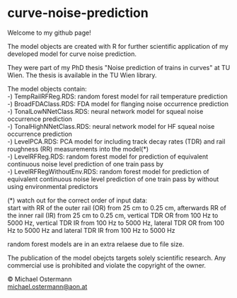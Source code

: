 # curve-noise-prediction
Welcome to my github page!  
  
The model objects are created with R for further scientific application of my developed model for curve noise prediction.  
  
They were part of my PhD thesis "Noise prediction of trains in curves" at TU Wien. The thesis is available in the TU Wien library.  
  
The model objects contain:  
-) TempRailRFReg.RDS: random forest model for rail temperature prediction  
-) BroadFDAClass.RDS: FDA model for flanging noise occurrence prediction  
-) TonalLowNNetClass.RDS: neural network model for squeal noise occurrence prediction  
-) TonalHighNNetClass.RDS: neural network model for HF squeal noise occurrence prediction  
-) LevelPCA.RDS: PCA model for including track decay rates (TDR) and rail roughness (RR) measurements into the model(*)  
-) LevelRFReg.RDS: random forest model for prediction of equivalent continuous noise level prediction of one train pass by  
-) LevelRFRegWithoutEnv.RDS: random forest model for prediction of equivalent continuous noise level prediction of one train pass by without using environmental predictors  
  
(*) watch out for the correct order of input data:  
start with RR of the outer rail (OR) from 25 cm to 0.25 cm, afterwards RR of the inner rail (IR) from 25 cm to 0.25 cm, vertical TDR OR from 100 Hz to 5000 Hz, vertical TDR IR from 100 Hz to 5000 Hz, lateral TDR OR from 100 Hz to 5000 Hz and lateral TDR IR from 100 Hz to 5000 Hz  
  
random forest models are in an extra relaese due to file size.  
  
The publication of the model obejcts targets solely scientific research. Any commercial use is prohibited and violate the copyright of the owner.  
  
© Michael Ostermann  
michael.ostermann@aon.at
